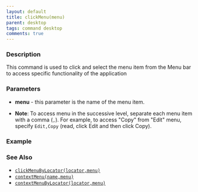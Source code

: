```yaml
---
layout: default
title: clickMenu(menu)
parent: desktop
tags: command desktop
comments: true
---
```


### Description
This command is used to click and select the menu item from the Menu bar to access specific functionality of the 
application


### Parameters
- **menu** - this parameter is the name of the menu item.

- **Note**: To access menu in the successive level, separate each menu item with a comma (`,`). For example, to 
access "Copy" from "Edit" menu, specify `Edit,Copy` (read, click Edit and then click Copy). 


### Example


### See Also
- [`clickMenuByLocator(locator,menu)`](clickMenuByLocator(locator,menu))
- [`contextMenu(name,menu)`](contextMenu(name,menu,xOffset,yOffset))
- [`contextMenuByLocator(locator,menu)`](contextMenuByLocator(locator,menu,xOffset,yOffset))
